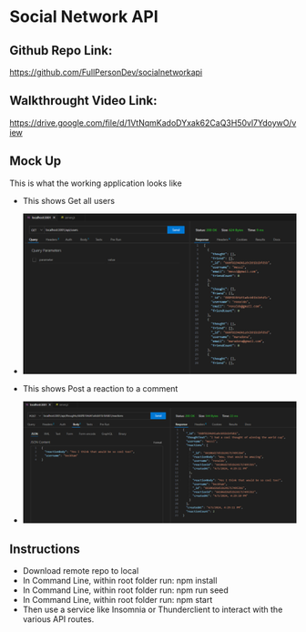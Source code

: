 # Social Network API

## Github Repo Link:

https://github.com/FullPersonDev/socialnetworkapi

## Walkthrought Video Link:
https://drive.google.com/file/d/1VtNqmKadoDYxak62CaQ3H50vl7YdoywO/view

## Mock Up
This is what the working application looks like

- This shows Get all users
- ![getallusers](./images/getallusers.PNG)

- This shows Post a reaction to a comment
- ![postreaction](./images/postreaction.PNG)

## Instructions
- Download remote repo to local
- In Command Line, within root folder run: npm install
- In Command Line, within root folder run: npm run seed
- In Command Line, within root folder run: npm start
- Then use a service like Insomnia or Thunderclient to interact with the various API routes.